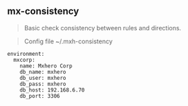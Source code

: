 ## mx-consistency
> Basic check consistency between rules and directions.


> Config file ~/.mxh-consistency
```
environment:
  mxcorp:
    name: Mxhero Corp
    db_name: mxhero
    db_user: mxhero
    db_pass: mxhero
    db_host: 192.168.6.70
    db_port: 3306
```